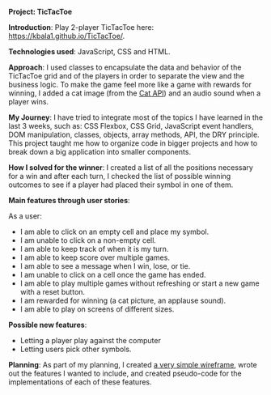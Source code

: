 **Project: TicTacToe**

**Introduction**:
Play 2-player TicTacToe here: https://kbala1.github.io/TicTacToe/.

**Technologies used**:
JavaScript, CSS and HTML.

**Approach**:
I used classes to encapsulate the data and behavior of the TicTacToe grid and of the players in order to separate the view and the business logic. To make the game feel more like a game with rewards for winning, I added a cat image (from the [Cat API](https://docs.thecatapi.com/)) and an audio sound when a player wins.

**My Journey**:
I have tried to integrate most of the topics I have learned in the last 3 weeks, such as: CSS Flexbox, CSS Grid, JavaScript event handlers, DOM manipulation, classes, objects, array methods, API, the DRY principle. This project taught me how to organize code in bigger projects and how to break down a big application into smaller components.

**How I solved for the winner**:
I created a list of all the positions necessary for a win and after each turn, I checked the list of possible winning outcomes to see if a player had placed their symbol in one of them.

**Main features through user stories**:

As a user:
* I am able to click on an empty cell and place my symbol.
* I am unable to click on a non-empty cell.
* I am able to keep track of when it is my turn.
* I am able to keep score over multiple games.
* I am able to see a message when I win, lose, or tie.
* I am unable to click on a cell once the game has ended.
* I am able to play multiple games without refreshing or start a new game with a reset button.
* I am rewarded for winning (a cat picture, an applause sound).
* I am able to play on screens of different sizes.

**Possible new features**:
* Letting a player play against the computer 
* Letting users pick other symbols.

**Planning**:
As part of my planning, I created [a very simple wireframe](https://s3.amazonaws.com/assets.mockflow.com/app/wireframepro/company/C7f346c11254900189556971dad8fdefd/projects/M3eb85d0a36dfe53a451f59fb96e72e5f1616077401844/pages/f240b2a319ab48b0ab2466dd0dee3bbf/image/f240b2a319ab48b0ab2466dd0dee3bbf.png?1616126121316), wrote out the features I wanted to include, and created pseudo-code for the implementations of each of these features.
